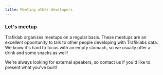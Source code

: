 ```yaml
---
title: Meeting other developers
---
```


### Let's meetup

Trafiklab organises meetups on a regular basis. These meetups are an excellent opportunity to talk to other people
developing with Trafiklabs data. We know it's hard to focus with an empty stomach, so we usually offer a drink and some
snacks as well!

We're always looking for external speakers, so contact us if you'd like to present what you've built!

